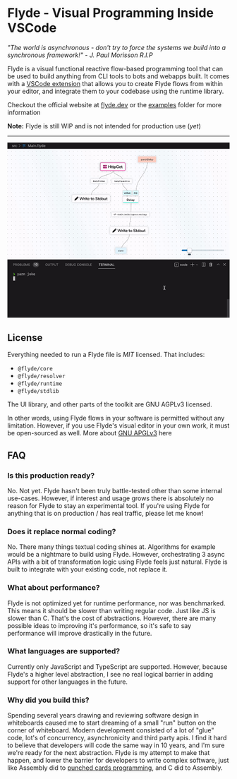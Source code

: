 # Flyde - Visual Programming Inside VSCode

_"The world is asynchronous - don't try to force the systems we build into a synchronous framework!" - J. Paul Morisson R.I.P_

Flyde is a visual functional reactive flow-based programming tool that can be used to build anything from CLI tools to bots and webapps built. It comes with a [VSCode extension](https://marketplace.visualstudio.com/items?itemName=flyde.flyde-vscode) that allows you to create Flyde flows from within your editor, and integrate them to your codebase using the runtime library.

Checkout the official website at [flyde.dev](https://www.flyde.dev) or the [examples](/examples) folder for more information

**Note:** Flyde is still WIP and is not intended for production use (_yet_)

---

![A dad joke cli tool built with Flyde](/examples/dad-jokes-cli/preview.gif)

## License

Everything needed to run a Flyde file is _MIT_ licensed. That includes:

- `@flyde/core`
- `@flyde/resolver`
- `@flyde/runtime`
- `@flyde/stdlib`

The UI library, and other parts of the toolkit are GNU AGPLv3 licensed.

In other words, using Flyde flows in your software is permitted without any limitation. However, if you use Flyde's visual editor in your own work, it must be open-sourced as well. More about [GNU APGLv3](https://choosealicense.com/licenses/agpl-3.0/) here

## FAQ

### Is this production ready?

No. Not yet. Flyde hasn't been truly battle-tested other than some internal use-cases. However, if interest and usage grows there is absolutely no reason for Flyde to stay an experimental tool. If you're using Flyde for anything that is on production / has real traffic, please let me know!

### Does it replace normal coding?

No. There many things textual coding shines at. Algorithms for example would be a nightmare to build using Flyde.
However, orchestrating 3 async APIs with a bit of transformation logic using Flyde feels just natural.
Flyde is built to integrate with your existing code, not replace it.

### What about performance?

Flyde is not optimized yet for runtime performance, nor was benchmarked. This means it should be slower than writing regular code. Just like JS is slower than C. That's the cost of abstractions. However, there are many possible ideas to improving it's performance, so it's safe to say performance will improve drastically in the future.

### What languages are supported?

Currently only JavaScript and TypeScript are supported. However, because Flyde's a higher level abstraction, I see no real logical barrier in adding support for other languages in the future.

### Why did you build this?

Spending several years drawing and reviewing software design in whiteboards caused me to start dreaming of a small "run" button on the corner of whiteboard. Modern development consisted of a lot of "glue" code, lot's of concurrency, asynchronicity and third party apis. I find it hard to believe that developers will code the same way in 10 years, and I'm sure we're ready for the next abstraction. Flyde is my attempt to make that happen, and lower the barrier for developers to write complex software, just like Assembly did to [punched cards programming](https://en.wikipedia.org/wiki/Computer_programming_in_the_punched_card_era), and C did to Assembly.
